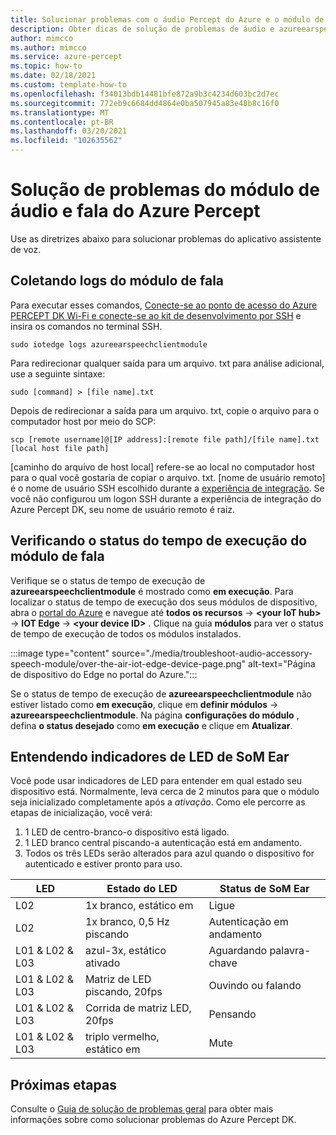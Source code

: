 ```yaml
---
title: Solucionar problemas com o áudio Percept do Azure e o módulo de fala
description: Obter dicas de solução de problemas de áudio e azureearspeechclientmodule do Azure Percept
author: mimcco
ms.author: mimcco
ms.service: azure-percept
ms.topic: how-to
ms.date: 02/18/2021
ms.custom: template-how-to
ms.openlocfilehash: f34013bdb14481bfe872a9b3c4234d603bc2d7ec
ms.sourcegitcommit: 772eb9c6684dd4864e0ba507945a83e48b8c16f0
ms.translationtype: MT
ms.contentlocale: pt-BR
ms.lasthandoff: 03/20/2021
ms.locfileid: "102635562"
---
```

# <a name="azure-percept-audio-and-speech-module-troubleshooting"></a>Solução de problemas do módulo de áudio e fala do Azure Percept

Use as diretrizes abaixo para solucionar problemas do aplicativo assistente de voz.

## <a name="collecting-speech-module-logs"></a>Coletando logs do módulo de fala

Para executar esses comandos, [Conecte-se ao ponto de acesso do Azure PERCEPT DK Wi-Fi e conecte-se ao kit de desenvolvimento por SSH](./how-to-ssh-into-percept-dk.md) e insira os comandos no terminal SSH.

```console
sudo iotedge logs azureearspeechclientmodule
```

Para redirecionar qualquer saída para um arquivo. txt para análise adicional, use a seguinte sintaxe:

```console
sudo [command] > [file name].txt
```

Depois de redirecionar a saída para um arquivo. txt, copie o arquivo para o computador host por meio do SCP:

```console
scp [remote username]@[IP address]:[remote file path]/[file name].txt [local host file path]
```

[caminho do arquivo de host local] refere-se ao local no computador host para o qual você gostaria de copiar o arquivo. txt. [nome de usuário remoto] é o nome de usuário SSH escolhido durante a [experiência de integração](./quickstart-percept-dk-set-up.md). Se você não configurou um logon SSH durante a experiência de integração do Azure Percept DK, seu nome de usuário remoto é raiz.

## <a name="checking-runtime-status-of-the-speech-module"></a>Verificando o status do tempo de execução do módulo de fala

Verifique se o status de tempo de execução de **azureearspeechclientmodule** é mostrado como **em execução**. Para localizar o status de tempo de execução dos seus módulos de dispositivo, abra o [portal do Azure](https://portal.azure.com/) e navegue até **todos os recursos**  ->  **\<your IoT hub>**  ->  **IOT Edge**  ->  **\<your device ID>** . Clique na guia **módulos** para ver o status de tempo de execução de todos os módulos instalados.

:::image type="content" source="./media/troubleshoot-audio-accessory-speech-module/over-the-air-iot-edge-device-page.png" alt-text="Página de dispositivo do Edge no portal do Azure.":::

Se o status de tempo de execução de **azureearspeechclientmodule** não estiver listado como **em execução**, clique em **definir módulos**  ->  **azureearspeechclientmodule**. Na página **configurações do módulo** , defina **o status desejado** como **em execução** e clique em **Atualizar**.

## <a name="understanding-ear-som-led-indicators"></a>Entendendo indicadores de LED de SoM Ear

Você pode usar indicadores de LED para entender em qual estado seu dispositivo está. Normalmente, leva cerca de 2 minutos para que o módulo seja inicializado completamente após a *ativação*. Como ele percorre as etapas de inicialização, você verá:

1. 1 LED de centro-branco-o dispositivo está ligado.
2. 1 LED branco central piscando-a autenticação está em andamento.
3. Todos os três LEDs serão alterados para azul quando o dispositivo for autenticado e estiver pronto para uso.

|LED|Estado do LED|Status de SoM Ear|
|---|---------|--------------|
|L02|1x branco, estático em|Ligue |
|L02|1x branco, 0,5 Hz piscando|Autenticação em andamento |
|L01 & L02 & L03|azul-3x, estático ativado|Aguardando palavra-chave|
|L01 & L02 & L03|Matriz de LED piscando, 20fps |Ouvindo ou falando|
|L01 & L02 & L03|Corrida de matriz LED, 20fps|Pensando|
|L01 & L02 & L03|triplo vermelho, estático em |Mute|

## <a name="next-steps"></a>Próximas etapas

Consulte o [Guia de solução de problemas geral](./troubleshoot-dev-kit.md) para obter mais informações sobre como solucionar problemas do Azure Percept DK.
